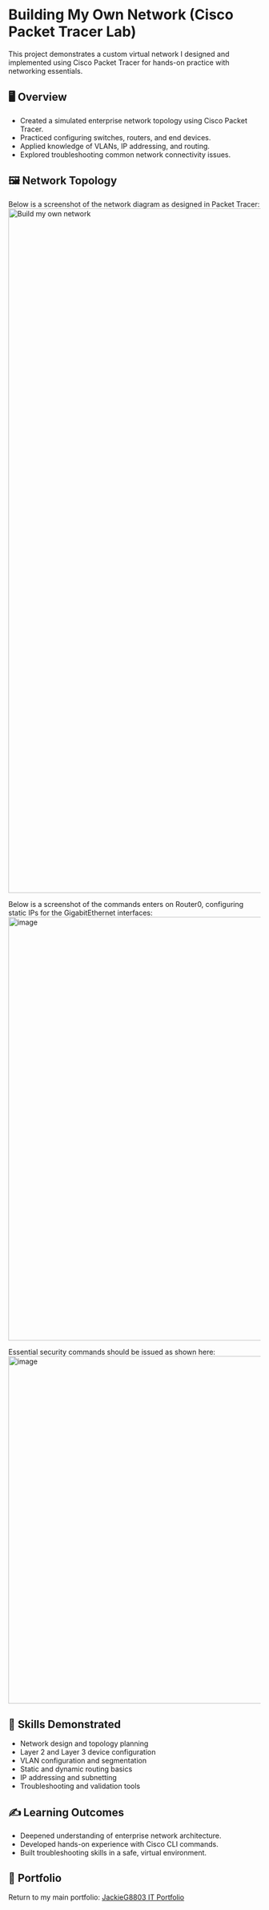 # Building My Own Network (Cisco Packet Tracer Lab)

This project demonstrates a custom virtual network I designed and implemented using Cisco Packet Tracer for hands-on practice with networking essentials.

## 🖥️ Overview

- Created a simulated enterprise network topology using Cisco Packet Tracer.
- Practiced configuring switches, routers, and end devices.
- Applied knowledge of VLANs, IP addressing, and routing.
- Explored troubleshooting common network connectivity issues.

## 🖼️ Network Topology

Below is a screenshot of the network diagram as designed in Packet Tracer:
<img width="2554" height="1367" alt="Build my own network" src="https://github.com/user-attachments/assets/f801e72d-12e4-4c8c-8302-a52ec6403cf4" />


Below is a screenshot of the commands enters on Router0, configuring static IPs for the GigabitEthernet interfaces:
<img width="1859" height="846" alt="image" src="https://github.com/user-attachments/assets/5ce2f6a6-c77e-4289-8aa0-75b21ccd9655" />


Essential security commands should be issued as shown here:
<img width="688" height="694" alt="image" src="https://github.com/user-attachments/assets/f7972f01-9c00-4d5d-9c0c-ea4528eb4a61" />


## 🌟 Skills Demonstrated

- Network design and topology planning
- Layer 2 and Layer 3 device configuration
- VLAN configuration and segmentation
- Static and dynamic routing basics
- IP addressing and subnetting
- Troubleshooting and validation tools


## ✍️ Learning Outcomes

- Deepened understanding of enterprise network architecture.
- Developed hands-on experience with Cisco CLI commands.
- Built troubleshooting skills in a safe, virtual environment.

## 🔗 Portfolio

Return to my main portfolio: [JackieG8803 IT Portfolio](https://github.com/JackieG8803)
